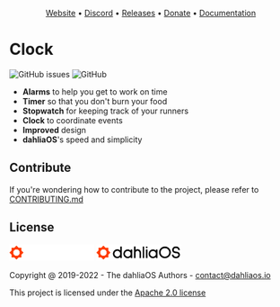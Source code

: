 <p align="center">
<a href="https://dahliaos.io">Website</a> •
<a href="https://dahliaos.io/discord">Discord</a> •
<a href="https://dahliaos.io/download">Releases</a> •
<a href="https://dahliaos.io/donate">Donate</a> •
<a href="https://docs.dahliaos.io">Documentation</a>

# Clock
![GitHub issues](https://img.shields.io/github/issues/dahliaos/clock?color=brightgreen)
![GitHub](https://img.shields.io/github/license/dahliaos/clock?color=brightgreen)

 - **Alarms** to help you get to work on time
 - **Timer** so that you don't burn your food
 - **Stopwatch** for keeping track of your runners
 - **Clock** to coordinate events
 - **Improved** design
 - **dahliaOS**'s speed and simplicity

## Contribute

If you're wondering how to contribute to the project, please refer to [CONTRIBUTING.md](../CONTRIBUTING.md)

## License

<p align="left">
  <img width="30%" src="https://github.com/dahliaOS/brand/blob/main/dahliaOS/logotype/svg/logotype-dark.svg#gh-dark-mode-only"/>
  <img width="30%" src="https://github.com/dahliaOS/brand/blob/main/dahliaOS/logotype/svg/logotype-light.svg#gh-light-mode-only"/>
</p>

Copyright @ 2019-2022 - The dahliaOS Authors - contact@dahliaos.io

This project is licensed under the [Apache 2.0 license](/LICENSE)
